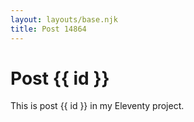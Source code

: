 ```yaml
---
layout: layouts/base.njk
title: Post 14864
---
```


# Post {{ id }}

This is post {{ id }} in my Eleventy project.
